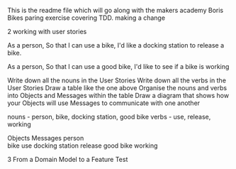 This is the readme file which will go along with the makers academy Boris Bikes paring exercise covering TDD. making a change

2 working with user stories

As a person,
So that I can use a bike,
I'd like a docking station to release a bike.

As a person,
So that I can use a good bike,
I'd like to see if a bike is working

 Write down all the nouns in the User Stories
 Write down all the verbs in the User Stories
 Draw a table like the one above
 Organise the nouns and verbs into Objects and Messages within the table
 Draw a diagram that shows how your Objects will use Messages to communicate with one another

nouns  - person, bike, docking station, good bike
verbs - use, release, working

Objects           Messages
person            
bike              use
docking station   release
good bike         working

3 From a Domain Model to a Feature Test
